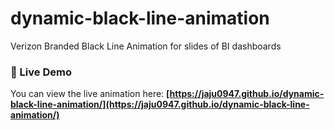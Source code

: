 # dynamic-black-line-animation
Verizon Branded Black Line Animation for slides of BI dashboards

### 🚀 Live Demo

You can view the live animation here: **[https://jaju0947.github.io/dynamic-black-line-animation/](https://jaju0947.github.io/dynamic-black-line-animation/)**
